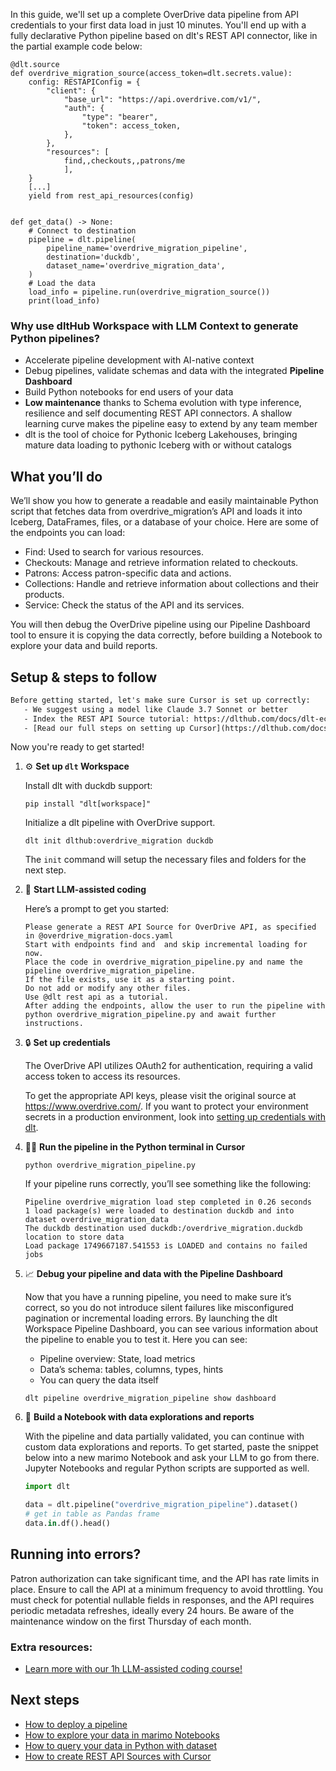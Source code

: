 In this guide, we'll set up a complete OverDrive data pipeline from API credentials to your first data load in just 10 minutes. You'll end up with a fully declarative Python pipeline based on dlt's REST API connector, like in the partial example code below:

```python-outcome
@dlt.source
def overdrive_migration_source(access_token=dlt.secrets.value):
    config: RESTAPIConfig = {
        "client": {
            "base_url": "https://api.overdrive.com/v1/",
            "auth": {
                "type": "bearer",
                "token": access_token,
            },
        },
        "resources": [
            find,,checkouts,,patrons/me
            ],
    }
    [...]
    yield from rest_api_resources(config)


def get_data() -> None:
    # Connect to destination
    pipeline = dlt.pipeline(
        pipeline_name='overdrive_migration_pipeline',
        destination='duckdb',
        dataset_name='overdrive_migration_data', 
    )
    # Load the data
    load_info = pipeline.run(overdrive_migration_source())
    print(load_info) 
```

### Why use dltHub Workspace with LLM Context to generate Python pipelines?

- Accelerate pipeline development with AI-native context
- Debug pipelines, validate schemas and data with the integrated **Pipeline Dashboard**
- Build Python notebooks for end users of your data
- **Low maintenance** thanks to Schema evolution with type inference, resilience and self documenting REST API connectors. A shallow learning curve makes the pipeline easy to extend by any team member
- dlt is the tool of choice for Pythonic Iceberg Lakehouses, bringing mature data loading to pythonic Iceberg with or without catalogs

## What you’ll do

We’ll show you how to generate a readable and easily maintainable Python script that fetches data from overdrive_migration’s API and loads it into Iceberg, DataFrames, files, or a database of your choice. Here are some of the endpoints you can load:

- Find: Used to search for various resources.
- Checkouts: Manage and retrieve information related to checkouts.
- Patrons: Access patron-specific data and actions.
- Collections: Handle and retrieve information about collections and their products.
- Service: Check the status of the API and its services.

You will then debug the OverDrive pipeline using our Pipeline Dashboard tool to ensure it is copying the data correctly, before building a Notebook to explore your data and build reports.

## Setup & steps to follow

```default
Before getting started, let's make sure Cursor is set up correctly:
   - We suggest using a model like Claude 3.7 Sonnet or better
   - Index the REST API Source tutorial: https://dlthub.com/docs/dlt-ecosystem/verified-sources/rest_api/ and add it to context as **@dlt rest api**
   - [Read our full steps on setting up Cursor](https://dlthub.com/docs/dlt-ecosystem/llm-tooling/cursor-restapi#23-configuring-cursor-with-documentation)
```

Now you're ready to get started!

1. ⚙️ **Set up `dlt` Workspace**
    
    Install dlt with duckdb support:
    ```shell
    pip install "dlt[workspace]"
    ```

    Initialize a dlt pipeline with OverDrive support.
    ```shell
    dlt init dlthub:overdrive_migration duckdb
    ```

    The `init` command will setup the necessary files and folders for the next step.
    
2. 🤠 **Start LLM-assisted coding**
    
    Here’s a prompt to get you started:
    
    ```prompt
    Please generate a REST API Source for OverDrive API, as specified in @overdrive_migration-docs.yaml 
    Start with endpoints find and  and skip incremental loading for now. 
    Place the code in overdrive_migration_pipeline.py and name the pipeline overdrive_migration_pipeline. 
    If the file exists, use it as a starting point. 
    Do not add or modify any other files. 
    Use @dlt rest api as a tutorial. 
    After adding the endpoints, allow the user to run the pipeline with python overdrive_migration_pipeline.py and await further instructions.
    ```

    
3. 🔒 **Set up credentials** 
    
    The OverDrive API utilizes OAuth2 for authentication, requiring a valid access token to access its resources.
    
    To get the appropriate API keys, please visit the original source at https://www.overdrive.com/.
    If you want to protect your environment secrets in a production environment, look into [setting up credentials with dlt](https://dlthub.com/docs/walkthroughs/add_credentials).
    
4. 🏃‍♀️ **Run the pipeline in the Python terminal in Cursor**
    
    ```shell
    python overdrive_migration_pipeline.py
    ```
    
    If your pipeline runs correctly, you’ll see something like the following:
    
    ```shell
    Pipeline overdrive_migration load step completed in 0.26 seconds
    1 load package(s) were loaded to destination duckdb and into dataset overdrive_migration_data
    The duckdb destination used duckdb:/overdrive_migration.duckdb location to store data
    Load package 1749667187.541553 is LOADED and contains no failed jobs
    ```
    
5. 📈 **Debug your pipeline and data with the Pipeline Dashboard**

    Now that you have a running pipeline, you need to make sure it’s correct, so you do not introduce silent failures like misconfigured pagination or incremental loading errors. By launching the dlt Workspace Pipeline Dashboard, you can see various information about the pipeline to enable you to test it. Here you can see:
    - Pipeline overview: State, load metrics
    - Data’s schema: tables, columns, types, hints
    - You can query the data itself
    
    ```shell
    dlt pipeline overdrive_migration_pipeline show dashboard
    ```
    
6. 🐍 **Build a Notebook with data explorations and reports**

    With the pipeline and data partially validated, you can continue with custom data explorations and reports. To get started, paste the snippet below into a new marimo Notebook and ask your LLM to go from there. Jupyter Notebooks and regular Python scripts are supported as well.

    
    ```python
    import dlt

   data = dlt.pipeline("overdrive_migration_pipeline").dataset()
   # get in table as Pandas frame
   data.in.df().head()
    ```

## Running into errors?

Patron authorization can take significant time, and the API has rate limits in place. Ensure to call the API at a minimum frequency to avoid throttling. You must check for potential nullable fields in responses, and the API requires periodic metadata refreshes, ideally every 24 hours. Be aware of the maintenance window on the first Thursday of each month.

### Extra resources:

- [Learn more with our 1h LLM-assisted coding course!](https://www.youtube.com/watch?v=GGid70rnJuM)

## Next steps

- [How to deploy a pipeline](https://dlthub.com/docs/walkthroughs/deploy-a-pipeline)
- [How to explore your data in marimo Notebooks](https://dlthub.com/docs/general-usage/dataset-access/marimo)
- [How to query your data in Python with dataset](https://dlthub.com/docs/general-usage/dataset-access/dataset)
- [How to create REST API Sources with Cursor](https://dlthub.com/docs/dlt-ecosystem/llm-tooling/cursor-restapi)
